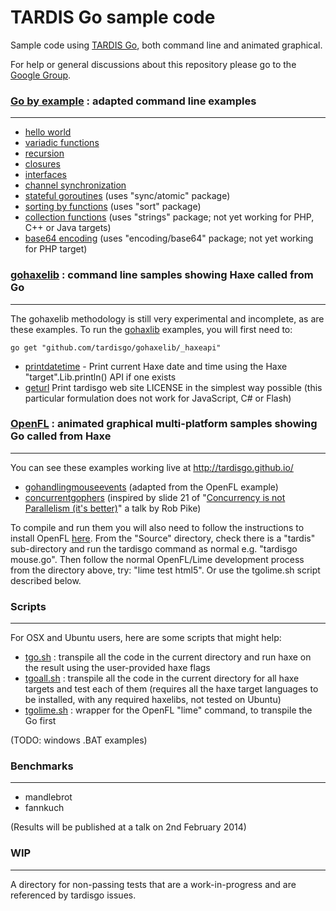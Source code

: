 # TARDIS Go sample code

Sample code using [TARDIS Go](https://github.com/tardisgo/tardisgo), both command line and animated graphical.

For help or general discussions about this repository please go to the [Google Group](https://groups.google.com/d/forum/tardisgo).


### [Go by example](https://gobyexample.com/) : adapted command line examples

---
- [hello world](https://github.com/tardisgo/tardisgo-samples/blob/master/gobyexample/helloworld/helloworld.go)
- [variadic functions](https://github.com/tardisgo/tardisgo-samples/blob/master/gobyexample/variadic/variadic.go)
- [recursion](https://github.com/tardisgo/tardisgo-samples/blob/master/gobyexample/recursion/recursion.go)
- [closures](https://github.com/tardisgo/tardisgo-samples/blob/master/gobyexample/closures/closures.go)
- [interfaces](https://github.com/tardisgo/tardisgo-samples/blob/master/gobyexample/interfaces/interfaces.go)
- [channel synchronization](https://github.com/tardisgo/tardisgo-samples/blob/master/gobyexample/chansync/chansync.go)
- [stateful goroutines](https://github.com/tardisgo/tardisgo-samples/blob/master/gobyexample/stateful/stateful.go) (uses "sync/atomic" package)
- [sorting by functions](https://github.com/tardisgo/tardisgo-samples/blob/master/gobyexample/sortbyfunc/sortbyfunc.go) (uses "sort" package)
- [collection functions](https://github.com/tardisgo/tardisgo-samples/blob/master/gobyexample/collections/collections.go) (uses "strings" package; not yet working for PHP, C++ or Java targets)
- [base64 encoding](https://github.com/tardisgo/tardisgo-samples/blob/master/gobyexample/base64/base64.go) (uses "encoding/base64" package; not yet working for PHP target)


### [gohaxelib](https://github.com/tardisgo/gohaxelib) : command line samples showing Haxe called from Go
---
The gohaxelib methodology is still very experimental and incomplete, as are these examples. To run the [gohaxlib](https://github.com/tardisgo/gohaxelib) examples, you will first need to:
```
go get "github.com/tardisgo/gohaxelib/_haxeapi"
```
- [printdatetime](https://github.com/tardisgo/tardisgo-samples/blob/master/gohaxelib/printdatetime/printdatetime.go) - Print current Haxe date and time using the Haxe "target".Lib.println() API if one exists 
- [geturl](https://github.com/tardisgo/tardisgo-samples/blob/master/gohaxelib/geturl/geturl.go) Print tardisgo web site LICENSE in the simplest way possible (this particular formulation does not work for JavaScript, C# or Flash)



### [OpenFL](http://openfl.org) : animated graphical multi-platform samples showing Go called from Haxe
---
You can see these examples working live at http://tardisgo.github.io/
- [gohandlingmouseevents](https://github.com/tardisgo/tardisgo-samples/tree/master/openfl/gohandlingmouseevents/Source) (adapted from the OpenFL example) 
- [concurrentgophers](https://github.com/tardisgo/tardisgo-samples/tree/master/openfl/concurrentgophers/Source) (inspired by slide 21 of "[Concurrency is not Parallelism (it's better)](http://concur.rspace.googlecode.com/hg/talk/concur.html#slide-21)" a talk by Rob Pike)

To compile and run them you will also need to follow the instructions to install OpenFL [here](http://www.openfl.org/download/). From the "Source" directory, check there is a "tardis" sub-directory and run the tardisgo command as normal e.g. "tardisgo mouse.go". Then follow the normal OpenFL/Lime development process from the directory above, try: "lime test html5". Or use the tgolime.sh script described below. 
 


### Scripts 
---
For OSX and Ubuntu users, here are some scripts that might help:
- [tgo.sh](https://github.com/tardisgo/tardisgo-samples/blob/master/scripts/tgo.sh) : transpile all the code in the current directory and run haxe on the result using the user-provided haxe flags
- [tgoall.sh](https://github.com/tardisgo/tardisgo-samples/blob/master/scripts/tgoall.sh) : transpile all the code in the current directory for all haxe targets and test each of them (requires all the haxe target languages to be installed, with any required haxelibs, not tested on Ubuntu)
- [tgolime.sh](https://github.com/tardisgo/tardisgo-samples/blob/master/scripts/tgolime.sh) : wrapper for the OpenFL "lime" command, to transpile the Go first

(TODO: windows .BAT examples)


### Benchmarks
---
- mandlebrot
- fannkuch

(Results will be published at a talk on 2nd February 2014)


### WIP
---
A directory for non-passing tests that are a work-in-progress and are referenced by tardisgo issues.

